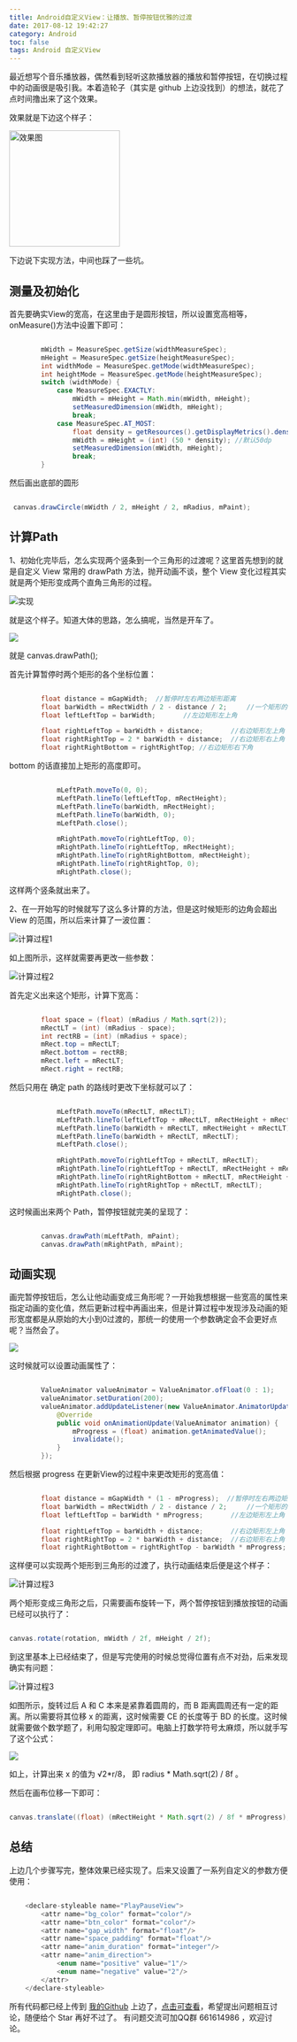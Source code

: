 ```yaml
---
title: Android自定义View：让播放、暂停按钮优雅的过渡
date: 2017-08-12 19:42:27
category: Android
toc: false
tags: Android 自定义View
---
```


最近想写个音乐播放器，偶然看到轻听这款播放器的播放和暂停按钮，在切换过程中的动画很是吸引我。本着造轮子（其实是 github 上边没找到）的想法，就花了点时间撸出来了这个效果。

效果就是下边这个样子：

<img src="http://oop6dcmck.bkt.clouddn.com/20170812PlayPauseView.gif" width = "200" height = "210" alt="效果图"/>

<!--more-->

下边说下实现方法，中间也踩了一些坑。

## 测量及初始化

首先要确实View的宽高，在这里由于是圆形按钮，所以设置宽高相等，onMeasure()方法中设置下即可：

```java

 		mWidth = MeasureSpec.getSize(widthMeasureSpec);
        mHeight = MeasureSpec.getSize(heightMeasureSpec);
        int widthMode = MeasureSpec.getMode(widthMeasureSpec);
        int heightMode = MeasureSpec.getMode(heightMeasureSpec);
        switch (widthMode) {
            case MeasureSpec.EXACTLY:
                mWidth = mHeight = Math.min(mWidth, mHeight);
                setMeasuredDimension(mWidth, mHeight);
                break;
            case MeasureSpec.AT_MOST:
                float density = getResources().getDisplayMetrics().density;
                mWidth = mHeight = (int) (50 * density); //默认50dp
                setMeasuredDimension(mWidth, mHeight);
                break;
        }

```

然后画出底部的圆形

```java

 canvas.drawCircle(mWidth / 2, mHeight / 2, mRadius, mPaint);

```


## 计算Path

1、初始化完毕后，怎么实现两个竖条到一个三角形的过渡呢？这里首先想到的就是自定义 View 常用的 drawPath 方法，抛开动画不谈，整个 View 变化过程其实就是两个矩形变成两个直角三角形的过程。


<img src="http://oop6dcmck.bkt.clouddn.com/20170813PlayPauseViewBlog001.png" alt = "实现">

就是这个样子。知道大体的思路，怎么搞呢，当然是开车了。

<img src="http://oop6dcmck.bkt.clouddn.com/FACE001.gif">

就是 canvas.drawPath();

首先计算暂停时两个矩形的各个坐标位置：

```java

 		float distance = mGapWidth;  //暂停时左右两边矩形距离
        float barWidth = mRectWidth / 2 - distance / 2;     //一个矩形的宽度
        float leftLeftTop = barWidth;       //左边矩形左上角

        float rightLeftTop = barWidth + distance;       //右边矩形左上角
        float rightRightTop = 2 * barWidth + distance;  //右边矩形右上角
        float rightRightBottom = rightRightTop; //右边矩形右下角

```

bottom 的话直接加上矩形的高度即可。

```java

			mLeftPath.moveTo(0, 0);
            mLeftPath.lineTo(leftLeftTop, mRectHeight);
            mLeftPath.lineTo(barWidth, mRectHeight);
            mLeftPath.lineTo(barWidth, 0);
            mLeftPath.close();

            mRightPath.moveTo(rightLeftTop, 0);
            mRightPath.lineTo(rightLeftTop, mRectHeight);
            mRightPath.lineTo(rightRightBottom, mRectHeight);
            mRightPath.lineTo(rightRightTop, 0);
            mRightPath.close();

```

这样两个竖条就出来了。


2、在一开始写的时候就写了这么多计算的方法，但是这时候矩形的边角会超出 View 的范围，所以后来计算了一波位置：

<img src="http://oop6dcmck.bkt.clouddn.com/20170813PlayPauseViewBlog01.png"  alt = "计算过程1">

如上图所示，这样就需要再更改一些参数：

<img src="http://oop6dcmck.bkt.clouddn.com/20170813PlayPauseViewBlog02.png"  alt = "计算过程2">


首先定义出来这个矩形，计算下宽高：

```java

 		float space = (float) (mRadius / Math.sqrt(2)); 
        mRectLT = (int) (mRadius - space);
        int rectRB = (int) (mRadius + space);
        mRect.top = mRectLT;
        mRect.bottom = rectRB;
        mRect.left = mRectLT;
        mRect.right = rectRB;


```

然后只用在 确定 path 的路线时更改下坐标就可以了：

```java

 			mLeftPath.moveTo(mRectLT, mRectLT);
            mLeftPath.lineTo(leftLeftTop + mRectLT, mRectHeight + mRectLT);
            mLeftPath.lineTo(barWidth + mRectLT, mRectHeight + mRectLT);
            mLeftPath.lineTo(barWidth + mRectLT, mRectLT);
            mLeftPath.close();

            mRightPath.moveTo(rightLeftTop + mRectLT, mRectLT);
            mRightPath.lineTo(rightLeftTop + mRectLT, mRectHeight + mRectLT);
            mRightPath.lineTo(rightRightBottom + mRectLT, mRectHeight + mRectLT);
            mRightPath.lineTo(rightRightTop + mRectLT, mRectLT);
            mRightPath.close();

```

这时候画出来两个 Path，暂停按钮就完美的呈现了：

```java

		canvas.drawPath(mLeftPath, mPaint);
        canvas.drawPath(mRightPath, mPaint);

```

## 动画实现

画完暂停按钮后，怎么让他动画变成三角形呢？一开始我想根据一些宽高的属性来指定动画的变化值，然后更新过程中再画出来，但是计算过程中发现涉及动画的矩形宽度都是从原始的大小到0过渡的，那统一的使用一个参数确定会不会更好点呢？当然会了。

<img src="http://oop6dcmck.bkt.clouddn.com/FACE002.jpg">

这时候就可以设置动画属性了：

```java

		ValueAnimator valueAnimator = ValueAnimator.ofFloat(0 : 1);
        valueAnimator.setDuration(200);
        valueAnimator.addUpdateListener(new ValueAnimator.AnimatorUpdateListener() {
            @Override
            public void onAnimationUpdate(ValueAnimator animation) {
                mProgress = (float) animation.getAnimatedValue();
                invalidate();
            }
        });

```

然后根据 progress 在更新View的过程中来更改矩形的宽高值：

```java

		float distance = mGapWidth * (1 - mProgress);  //暂停时左右两边矩形距离
        float barWidth = mRectWidth / 2 - distance / 2;     //一个矩形的宽度
        float leftLeftTop = barWidth * mProgress;       //左边矩形左上角

        float rightLeftTop = barWidth + distance;       //右边矩形左上角
        float rightRightTop = 2 * barWidth + distance;  //右边矩形右上角
        float rightRightBottom = rightRightTop - barWidth * mProgress; //右边矩形右下角

```

这样便可以实现两个矩形到三角形的过渡了，执行动画结束后便是这个样子：

<img src="http://oop6dcmck.bkt.clouddn.com/20170813PlayPauseViewBlog03.png"  alt = "计算过程3">

两个矩形变成三角形之后，只需要画布旋转一下，两个暂停按钮到播放按钮的动画已经可以执行了：

```java

canvas.rotate(rotation, mWidth / 2f, mHeight / 2f);

```

到这里基本上已经结束了，但是写完使用的时候总觉得位置有点不对劲，后来发现确实有问题：


<img src="http://oop6dcmck.bkt.clouddn.com/20170813PlayPauseViewBlog04.png"  alt = "计算过程3">

如图所示，旋转过后 A 和 C 本来是紧靠着圆周的，而 B 距离圆周还有一定的距离。所以需要将其位移 x 的距离，这时候需要 CE 的长度等于 BD 的长度。这时候就需要做个数学题了，利用勾股定理即可。电脑上打数学符号太麻烦，所以就手写了这个公式：

<img src="http://oop6dcmck.bkt.clouddn.com/20170813PlayPauseViewBlog05.png">


如上，计算出来 x 的值为 √2*r/8， 即 radius * Math.sqrt(2) / 8f 。

然后在画布位移一下即可：

```java

canvas.translate((float) (mRectHeight * Math.sqrt(2) / 8f * mProgress), 0);

```

## 总结

上边几个步骤写完，整体效果已经实现了。后来又设置了一系列自定义的参数方便使用：

```java

	<declare-styleable name="PlayPauseView">
        <attr name="bg_color" format="color"/>
        <attr name="btn_color" format="color"/>
        <attr name="gap_width" format="float"/>
        <attr name="space_padding" format="float"/>
        <attr name="anim_duration" format="integer"/>
        <attr name="anim_direction">
            <enum name="positive" value="1"/>
            <enum name="negative" value="2"/>
        </attr>
    </declare-styleable>

```

所有代码都已经上传到 [我的Github](https://github.com/Lauzy) 上边了，[点击可查看](https://github.com/Lauzy/PlayPauseView)，希望提出问题相互讨论，随便给个 Star 再好不过了。
有问题交流可加QQ群 661614986 ，欢迎讨论。
